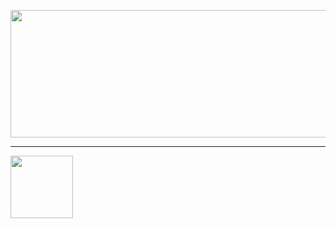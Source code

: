 <p align="center">
  <img width="585" height="204" src="https://github.com/rexutu14/rexutu14/assets/119813661/6c9527c0-bfd6-43bd-9ccc-aed1d782e2fa">
</p>

---
<img width="" height="100" src="https://cdn.jsdelivr.net/gh/devicons/devicon/icons/unrealengine/unrealengine-original.svg" />
    
